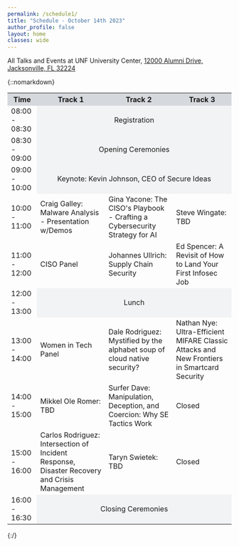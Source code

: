 ```yaml
---
permalink: /schedule1/
title: "Schedule - October 14th 2023"
author_profile: false
layout: home
classes: wide
---
```


All Talks and Events at UNF University Center, [12000 Alumni Drive, Jacksonville, FL 32224](https://www.unf.edu/universitycenter/directions.html)

{::nomarkdown} 
<table>
    <tr>
        <th style='background-color:#D5D8DC; text-align:center; vertical-align:middle'>Time</th>
        <th style='background-color:#D5D8DC; text-align:center; vertical-align:middle'>Track 1</th>
        <th style='background-color:#D5D8DC; text-align:center; vertical-align:middle'>Track 2</th>
        <th style='background-color:#D5D8DC; text-align:center; vertical-align:middle'>Track 3</th>
    </tr>
    <tr>
        <td>08:00 - 08:30</td>
        <td colspan="3" style='background-color:#F2F3F4; text-align:center; vertical-align:middle'>Registration</td>
    </tr>
    <tr>
        <td>08:30 - 09:00</td>
        <td colspan="3" style='background-color:#F2F3F4; text-align:center; vertical-align:middle'>Opening Ceremonies</td>
    </tr>
    <tr>
        <td>09:00 - 10:00</td>
        <td colspan="3" style='background-color:#F2F3F4; text-align:center; vertical-align:middle'>Keynote: Kevin Johnson, CEO of Secure Ideas</td>
    </tr>
    <tr>
        <td>10:00 - 11:00</td>
        <td>Craig Galley: Malware Analysis - Presentation w/Demos</td>
        <td>Gina Yacone: The CISO's Playbook - Crafting a Cybersecurity Strategy for AI</td>
        <td>Steve Wingate: TBD</td>
    </tr>
    <tr>
        <td>11:00 - 12:00</td>
        <td>CISO Panel</td>
        <td>Johannes Ullrich: Supply Chain Security</td>
        <td>Ed Spencer:  A Revisit of How to Land Your First Infosec Job</td>
    </tr>
    <tr>
        <td>12:00 - 13:00</td>
        <td colspan="3" style='background-color:#F2F3F4; text-align:center; vertical-align:middle'>Lunch</td>
    </tr>
    <tr>
        <td>13:00 - 14:00</td>
        <td>Women in Tech Panel</td>
        <td>Dale Rodriguez: Mystified by the alphabet soup of cloud native security?</td>
        <td>Nathan Nye: Ultra-Efficient MIFARE Classic Attacks and New Frontiers in Smartcard Security</td>
    </tr>
    <tr>
        <td>14:00 - 15:00</td>
        <td>Mikkel Ole Romer: TBD</td>
        <td>Surfer Dave: Manipulation, Deception, and Coercion: Why SE Tactics Work</td>
        <td>Closed</td>
    </tr>
    <tr>
        <td>15:00 - 16:00</td>
        <td>Carlos Rodriguez: Intersection of Incident Response, Disaster Recovery and Crisis Management</td>
        <td>Taryn Swietek: TBD</td>
        <td>Closed</td>
    </tr>
    <tr>
        <td>16:00 - 16:30</td>
        <td colspan="3" style='background-color:#F2F3F4; text-align:center; vertical-align:middle'>Closing Ceremonies</td>
    </tr>
</table>
{:/}